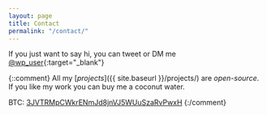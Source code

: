 ```yaml
---
layout: page
title: Contact
permalink: "/contact/"
---
```


If you just want to say hi, you can tweet or DM me [@wp_user](https://twitter.com/wp_user){:target="_blank"}

{::comment}
 All my [*projects*]({{ site.baseurl }}/projects/) are *open-source*. If you like my work you can buy me a coconut water.

 BTC: <a href="bitcoin:3JVTRMpCWkrENmJd8jnVJ5WUuSzaRvPwxH">3JVTRMpCWkrENmJd8jnVJ5WUuSzaRvPwxH</a>
{:/comment}
